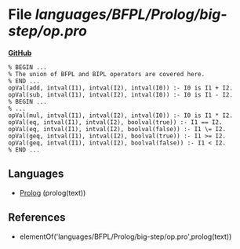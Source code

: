 # File _languages/BFPL/Prolog/big-step/op.pro_
**[GitHub](https://github.com/softlang/yas/blob/master/languages/BFPL/Prolog/big-step/op.pro)**
```
% BEGIN ...
% The union of BFPL and BIPL operators are covered here.
% END ...
opVal(add, intval(I1), intval(I2), intval(I0)) :- I0 is I1 + I2.
opVal(sub, intval(I1), intval(I2), intval(I0)) :- I0 is I1 - I2.
% BEGIN ...
% ...
opVal(mul, intval(I1), intval(I2), intval(I0)) :- I0 is I1 * I2.
opVal(eq, intval(I1), intval(I2), boolval(true)) :- I1 == I2.
opVal(eq, intval(I1), intval(I2), boolval(false)) :- I1 \= I2.
opVal(geq, intval(I1), intval(I2), boolval(true)) :- I1 >= I2.
opVal(geq, intval(I1), intval(I2), boolval(false)) :- I1 < I2.
% END ...
```

## Languages
* [Prolog](../languages/Prolog.md) (prolog(text))

## References
* elementOf('languages/BFPL/Prolog/big-step/op.pro',prolog(text))

